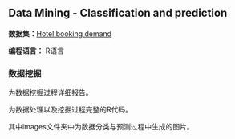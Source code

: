 ## Data Mining - Classification and prediction

**数据集：**[Hotel booking demand](https://www.kaggle.com/jessemostipak/hotel-booking-demand)

**编程语言：** R语言

### 数据挖掘
为数据挖掘过程详细报告。

为数据处理以及挖掘过程完整的R代码。

其中images文件夹中为数据分类与预测过程中生成的图片。
